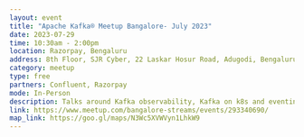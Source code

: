 ```yaml
---
layout: event
title: "Apache Kafka® Meetup Bangalore- July 2023"
date: 2023-07-29
time: 10:30am - 2:00pm
location: Razorpay, Bengaluru
address: 8th Floor, SJR Cyber, 22 Laskar Hosur Road, Adugodi, Bengaluru, 560030
category: meetup
type: free
partners: Confluent, Razorpay
mode: In-Person
description: Talks around Kafka observability, Kafka on k8s and eventing with Kong & Kafka
link: https://www.meetup.com/bangalore-streams/events/293340690/
map_link: https://goo.gl/maps/N3Wc5XVWVyn1LhkW9
---
```

